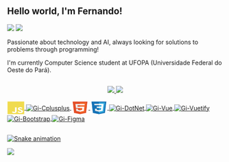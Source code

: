 ## Hello world, I'm Fernando!
 <div> 
  <a href="https://instagram.com/frndocrm" target="_blank"><img src="https://img.shields.io/badge/-Instagram-%23E4405F?style=for-the-badge&logo=instagram&logoColor=white" target="_blank"></a>
  <a href="https://www.linkedin.com/in/fernando-almeida-9bb675173" target="_blank"><img src="https://img.shields.io/badge/-LinkedIn-%230077B5?style=for-the-badge&logo=linkedin&logoColor=white" target="_blank"></a> 
</div>

Passionate about technology and AI, always looking for solutions to problems through programming!

I'm currently Computer Science student at UFOPA (Universidade Federal do Oeste do Pará). 
     
  ##

<div align="center">
  <a href="https://github.com/fernandoadc">
  <img height="150em" src="https://github-readme-stats.vercel.app/api?username=fernandoadc&show_icons=true&theme=dark&include_all_commits=true&count_private=true"/>
  <img height="150em" src="https://github-readme-stats.vercel.app/api/top-langs/?username=fernandoadc&layout=compact&langs_count=7&theme=dark"/>
</div>

<div style="display: inline_block"><br>
  <img align="center" alt="Gi-Js" height="30" width="40" src="https://raw.githubusercontent.com/devicons/devicon/master/icons/javascript/javascript-plain.svg">
  <img align="center" alt="Gi-Cplusplus" height="30" width="40" src="https://cdn.jsdelivr.net/gh/devicons/devicon/icons/csharp/csharp-original.svg">
 
  <img align="center" alt="Gi-HTML" height="30" width="40" src="https://raw.githubusercontent.com/devicons/devicon/master/icons/html5/html5-original.svg">
  <img align="center" alt="Gi-CSS" height="30" width="40" src="https://raw.githubusercontent.com/devicons/devicon/master/icons/css3/css3-original.svg">
 
  <img align="center" alt="Gi-DotNet" height="30" width="40" src="https://cdn.jsdelivr.net/gh/devicons/devicon/icons/dotnetcore/dotnetcore-original.svg">
  <img align="center" alt="Gi-Vue" height="30" width="40" src="https://cdn.jsdelivr.net/gh/devicons/devicon/icons/vuejs/vuejs-original.svg">
  <img align="center" alt="Gi-Vuetify" height="30" width="40" src="https://cdn.jsdelivr.net/gh/devicons/devicon/icons/vuetify/vuetify-original.svg">
  <img align="center" alt="Gi-Bootstrap" height="30" width="40" src="https://cdn.jsdelivr.net/gh/devicons/devicon/icons/bootstrap/bootstrap-original.svg">
  <img align="center" alt="Gi-Figma" height="30" width="40" src="https://cdn.jsdelivr.net/gh/devicons/devicon/icons/figma/figma-original.svg">
</div>
  
  ##
 
  

  
![Snake animation](https://github.com/nantesgi/nantesgi/blob/output/github-contribution-grid-snake.svg)
 
![](https://komarev.com/ghpvc/?username=nantesgi&label=📈+You+are+visitor+number&color=green)

